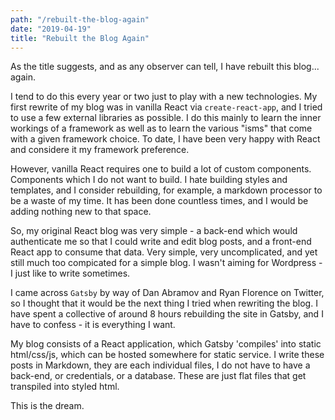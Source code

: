 ```yaml
---
path: "/rebuilt-the-blog-again"
date: "2019-04-19"
title: "Rebuilt the Blog Again"
---
```


As the title suggests, and as any observer can tell, I have rebuilt this blog...
again.

I tend to do this every year or two just to play with a new technologies. My
first rewrite of my blog was in vanilla React via `create-react-app`, and I tried to use a few external libraries as possible. I do this mainly to learn the inner workings of a framework as well as to learn the various "isms" that come with a given framework choice. To date, I have been very happy with React and considere it my framework preference.

However, vanilla React requires one to build a lot of custom components. Components which I do not want to build. I hate building styles and templates, and I consider rebuilding, for example, a markdown processor to be a waste of my time. It has been done countless times, and I would be adding nothing new to that space.

So, my original React blog was very simple - a back-end which would authenticate me so that I could write and edit blog posts, and a front-end React app to consume that data. Very simple, very uncomplicated, and yet still much too compicated for a simple blog. I wasn't aiming for Wordpress - I just like to write sometimes.

I came across `Gatsby` by way of Dan Abramov and Ryan Florence on Twitter, so I thought that it would be the next thing I tried when rewriting the blog. I have spent a collective of around 8 hours rebuilding the site in Gatsby, and I have to confess - it is everything I want.

My blog consists of a React application, which Gatsby 'compiles' into static html/css/js, which can be hosted somewhere for static service. I write these posts in Markdown, they are each individual files, I do not have to have a back-end, or credentials, or a database. These are just flat files that get transpiled into styled html.

This is the dream.

